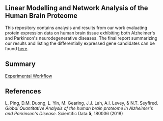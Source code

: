 ## Linear Modelling and Network Analysis of the Human Brain Proteome 

This repository contains analysis and results from our work evaluating protein expression data on human brain tissue exhibiting both Alzheimer's and Parkinson's neurodegenerative diseases. The final report summarizing our results and listing the differentially expressed gene candidates can be found [here](/report/report.pdf).

## Summary

[Experimental Workflow](\differential_expression_analysis.png)


## References

L. Ping, D.M. Duong, L. Yin, M. Gearing, J.J. Lah, A.I. Levey, & N.T. Seyfired.  *Global Quantitative Analysis of the human brain proteome in Alzheimer's and Parkinson's Disease*. Scientific Data **5**, 180036 (2018) 
